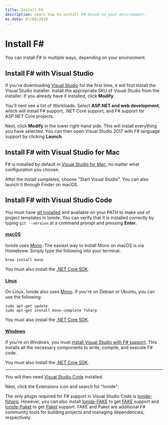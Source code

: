 ```yaml
---
title: Install F#
description: Learn how to install F# based on your environment.
ms.date: 07/03/2018
---
```

# Install F# #

You can install F# in multiple ways, depending on your environment.

## Install F# with Visual Studio

If you're downloading [Visual Studio](https://visualstudio.microsoft.com/) for the first time, it will first install the Visual Studio installer. Install the appropriate SKU of Visual Studio from the installer. If you already have it installed, click **Modify**.

You'll next see a list of Workloads. Select **ASP.NET and web development**, which will install F# support, .NET Core support, and F# support for ASP.NET Core projects.

Next, click **Modify** in the lower right-hand side.  This will install everything you have selected. You can then open Visual Studio 2017 with F# language support by clicking **Launch**.

## Install F# with Visual Studio for Mac

F# is installed by default in [Visual Studio for Mac](https://visualstudio.microsoft.com/vs/mac/), no matter what configuration you choose.

After the install completes, choose "Start Visual Studio". You can also launch it through Finder on macOS.

## Install F# with Visual Studio Code

You must have [git installed](https://git-scm.com/download) and available on your PATH to make use of project templates in Ionide. You can verify that it is installed correctly by typing `git --version` at a command prompt and pressing **Enter**.

#### [macOS](#tab/macos/)

Ionide uses [Mono](http://www.mono-project.com). The easiest way to install Mono on macOS is via Homebrew. Simply type the following into your terminal:

```console
brew install mono
```

You must also install the [.NET Core SDK](https://www.microsoft.com/net/download).

#### [Linux](#tab/linux/)

On Linux, Ionide also uses [Mono](https://www.mono-project.com). If you're on Debian or Ubuntu, you can use the following:

```console
sudo apt-get update
sudo apt-get install mono-complete fsharp
```

You must also install the [.NET Core SDK](https://www.microsoft.com/net/download).

#### [Windows](#tab/windows/)

If you're on Windows, you must [install Visual Studio with F# support](#install-f-with-visual-studio). This installs all the necessary components to write, compile, and execute F# code.

You must also install the [.NET Core SDK](https://www.microsoft.com/net/download/).

* * *
You will then need [Visual Studio Code](https://code.visualstudio.com) installed.

Next, click the Extensions icon and search for "Ionide":

The only plugin required for F# support in Visual Studio Code is [Ionide-fsharp](https://marketplace.visualstudio.com/items?itemName=Ionide.Ionide-fsharp). However, you can also install [Ionide-FAKE](https://marketplace.visualstudio.com/items?itemName=Ionide.Ionide-FAKE) to get [FAKE](https://fsharp.github.io/FAKE/) support and [Ionide-Paket](https://marketplace.visualstudio.com/items?itemName=Ionide.Ionide-Paket) to get [Paket](https://fsprojects.github.io/Paket/) support. FAKE and Paket are additional F# community tools for building projects and managing dependencies, respectively.